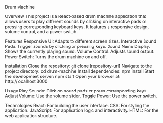 Drum Machine

Overview
This project is a React-based drum machine application that allows users to play different sounds by clicking on interactive pads or pressing corresponding keyboard keys. It features a responsive design, volume control, and a power switch.

Features
Responsive UI: Adapts to different screen sizes.
Interactive Sound Pads: Trigger sounds by clicking or pressing keys.
Sound Name Display: Shows the currently playing sound.
Volume Control: Adjusts sound output.
Power Switch: Turns the drum machine on and off.

Installation
Clone the repository: git clone [repository-url]
Navigate to the project directory: cd drum-machine
Install dependencies: npm install
Start the development server: npm start
Open your browser at: http://localhost:3000

Usage
Play Sounds: Click on sound pads or press corresponding keys.
Adjust Volume: Use the volume slider.
Toggle Power: Use the power switch.

Technologies
React: For building the user interface.
CSS: For styling the application.
JavaScript: For application logic and interactivity.
HTML: For the web application structure.
